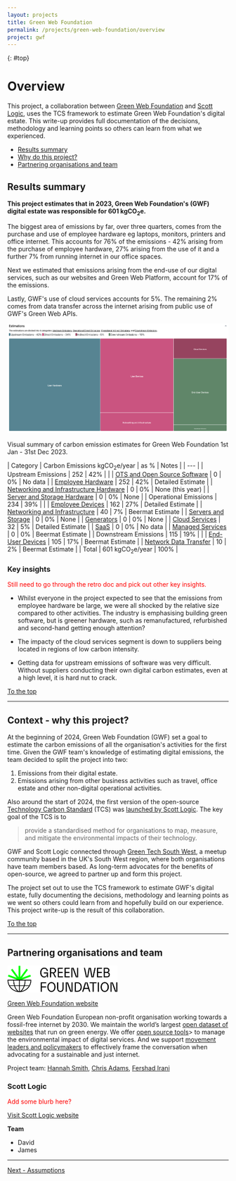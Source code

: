 ```yaml
---
layout: projects
title: Green Web Foundation
permalink: /projects/green-web-foundation/overview
project: gwf
---
```


{: #top}

# Overview

This project, a collaboration between [Green Web Foundation](https://www.thegreenwebfoundation.org/) and [Scott Logic](https://www.scottlogic.com/), uses the TCS framework to estimate Green Web Foundation's digital estate. This write-up provides full documentation of the decisions, methodology and learning points so others can learn from what we experienced.

- [Results summary](#results-summary)
- [Why do this project?](#context---why-this-project)
- [Partnering organisations and team](#partnering-organisations-and-team)

## Results summary

**This project estimates that in 2023, Green Web Foundation's (GWF) digital estate was responsible for 601 kgCO<sub>2</sub>e.**

The biggest area of emissions by far, over three quarters, comes from the purchase and use of employee hardware eg laptops, monitors, printers and office internet. This accounts for 76% of the emissions - 42% arising from the purchase of employee hardware, 27% arising from the use of it and a further 7% from running internet in our office spaces. 

Next we estimated that emissions arising from the end-use of our digital services, such as our websites and Green Web Platform, account for 17% of the emissions. 

Lastly, GWF's use of cloud services accounts for 5%. The remaining 2% comes from data transfer across the internet arising from public use of GWF's Green Web APIs.

![GWF Emissions Treemap](/assets/images/projects/GWF/gwf-emissions-treemap.png)
<p class="italic text-center">Visual summary of carbon emission estimates for Green Web Foundation 1st Jan - 31st Dec 2023.</p>

<div class="gwf-results-table"></div>

| Category | Carbon Emissions kgCO<sub>2</sub>e/year | as % | Notes |
| --- |
| Upstream Emissions | 252 | 42% | |
| [OTS and Open Source Software](/projects/green-web-foundation/upstream#software) | <span class="text-charcoal-300">0</span> | <span class="text-charcoal-300">0%</span> | No data |
| [Employee Hardware](/projects/green-web-foundation/upstream#employee-hardware) | 252 | 42% | Detailed Estimate |
| [Networking and Infrastructure Hardware](/projects/green-web-foundation/upstream#networking-and-infrastructure-hardware) | <span class="text-charcoal-300">0</span> | <span class="text-charcoal-300">0%</span> | None (this year) |
| [Server and Storage Hardware](/projects/green-web-foundation/upstream#servers-and-storage-hardware) | <span class="text-charcoal-300">0</span> | <span class="text-charcoal-300">0%</span> | None |
| Operational Emissions | 234 | 39% | |
| [Employee Devices](/projects/green-web-foundation/operational#employee-devices) | 162 | 27% | Detailed Estimate |
| [Networking and Infrastructure](/projects/green-web-foundation/operational#networking-and-infrastructure) | 40 | 7% | Beermat Estimate |
| [Servers and Storage](/projects/green-web-foundation/operational#servers-and-storage) | <span class="text-charcoal-300">0</span> | <span class="text-charcoal-300">0%</span> | None |
| [Generators](/projects/green-web-foundation/operational#generators) | <span class="text-charcoal-300">0</span> | <span class="text-charcoal-300">0%</span> | None |
| [Cloud Services](/projects/green-web-foundation/operational#cloud-services) | 32 | 5% | Detailed Estimate |
| [SaaS](/projects/green-web-foundation/operational#saas-services) | <span class="text-charcoal-300">0</span> | <span class="text-charcoal-300">0%</span> | No data |
| [Managed Services](/projects/green-web-foundation/operational#managed-services) | <span class="text-charcoal-300">0</span> | <span class="text-charcoal-300">0%</span> | Beermat Estimate |
| Downstream Emissions | 115 | 19% | |
| [End-User Devices](/projects/green-web-foundation/downstream#end-user-devices) | 105 | 17% | Beermat Estimate |
| [Network Data Transfer](/projects/green-web-foundation/downstream#network-data-transfer) | 10 | 2% | Beermat Estimate |
| Total | 601 kgCO<sub>2</sub>e/year | 100% |

### Key insights

<span style="color: red">Still need to go through the retro doc and pick out other key insights.</span>


* Whilst everyone in the project expected to see that the emissions from employee hardware be large, we were all shocked by the relative size compared to other activities. The industry is emphasising building green software, but is greener hardware, such as remanufactured, refurbished and second-hand getting enough attention?

* The impacty of the cloud services segment is down to suppliers being located in regions of low carbon intensity.

* Getting data for upstream emissions of software was very difficult. Without suppliers conducting their own digital carbon estimates, even at a high level, it is hard nut to crack.


[To the top](#top)

---

## Context - why this project?

At the beginning of 2024, Green Web Foundation (GWF) set a goal to estimate the carbon emissions of all the organisation's activities for the first time. Given the GWF team's knowledge of estimating digital emissions, the team decided to split the project into two:

1. Emissions from their digital estate.
2. Emissions arising from other business activities such as travel, office estate and other non-digital operational activities.

Also around the start of 2024, the first version of the open-source [Technology Carbon Standard](https://www.techcarbonstandard.org/) (TCS) was [launched by Scott Logic](https://blog.scottlogic.com/2024/02/13/announcing-the-proposed-technology-carbon-standard.html). The key goal of the TCS is to

> provide a standardised method for organisations to map, measure, and mitigate the environmental impacts of their technology.

GWF and Scott Logic connected through [Green Tech South West](https://greentechsouthwest.org/), a meetup community based in the UK's South West region, where both organisations have team members based. As long-term advocates for the benefits of open-source, we agreed to partner up and form this project. 

The project set out to use the TCS framework to estimate GWF's digital estate, fully documenting the decisions, methodology and learning points as we went so others could learn from and hopefully build on our experience. This project write-up is the result of this collaboration.

[To the top](#top)

---

## Partnering organisations and team

<div class="flex">

<div class="basis-1/2">

<img style="height:60px" src="/assets/images/projects/GWF/GWF-logo.svg">

<a href="https://www.thegreenwebfoundation.org/">Green Web Foundation website</a>

<p>Green Web Foundation European non-profit organisation working towards a fossil-free internet by 2030. We maintain the world’s largest <a href="https://www.thegreenwebfoundation.org/green-web-datasets/">open dataset of websites</a> that run on green energy. We offer <a href="https://www.thegreenwebfoundation.org/tools/">open source tools</a>> to manage the environmental impact of digital services. And we support <a href="https://www.thegreenwebfoundation.org/fellowships">movement leaders and policymakers</a> to effectively frame the conversation when advocating for a sustainable and just internet.</p>


<p>Project team: <a href="https://www.linkedin.com/in/hanopcan/">Hannah Smith</a>, <a href="https://www.linkedin.com/in/mrchrisadams/">Chris Adams</a>, <a href="https://www.linkedin.com/in/fershad/">Fershad Irani</a></p>

</div>

<div class="basis-1/2">

### Scott Logic

<span style="color: red;">Add some blurb here?<span>

[Visit Scott Logic website](https://www.scottlogic.com/)

**Team**

- David
- James

</div>
</div>

---
[Next - Assumptions](assumptions)

